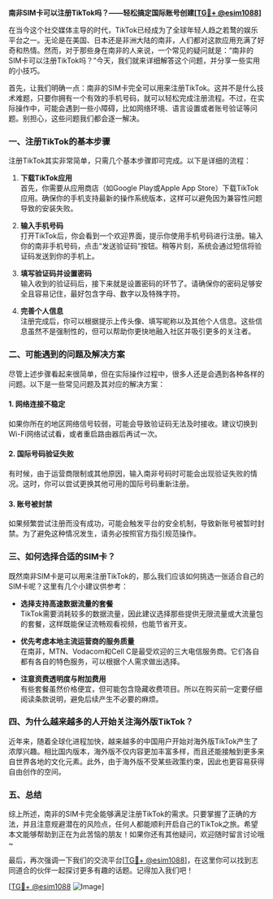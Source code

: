 **南非SIM卡可以注册TikTok吗？——轻松搞定国际账号创建[[TG💪+ @esim1088](https://t.me/s/esim1088)]**

在当今这个社交媒体主导的时代，TikTok已经成为了全球年轻人趋之若鹜的娱乐平台之一。无论是在美国、日本还是非洲大陆的南非，人们都对这款应用充满了好奇和热情。然而，对于那些身在南非的人来说，一个常见的疑问就是：“南非的SIM卡可以注册TikTok吗？”今天，我们就来详细解答这个问题，并分享一些实用的小技巧。

首先，让我们明确一点：南非的SIM卡完全可以用来注册TikTok。这并不是什么技术难题，只要你拥有一个有效的手机号码，就可以轻松完成注册流程。不过，在实际操作中，可能会遇到一些小障碍，比如网络环境、语言设置或者账号验证等问题。别担心，这些问题我们都会逐一解决。

### 一、注册TikTok的基本步骤

注册TikTok其实非常简单，只需几个基本步骤即可完成。以下是详细的流程：

1. **下载TikTok应用**  
   首先，你需要从应用商店（如Google Play或Apple App Store）下载TikTok应用。确保你的手机支持最新的操作系统版本，这样可以避免因为兼容性问题导致的安装失败。

2. **输入手机号码**  
   打开TikTok后，你会看到一个欢迎界面，提示你使用手机号码进行注册。输入你的南非手机号码，点击“发送验证码”按钮。稍等片刻，系统会通过短信将验证码发送到你的手机上。

3. **填写验证码并设置密码**  
   输入收到的验证码后，接下来就是设置密码的环节了。请确保你的密码足够安全且容易记住，最好包含字母、数字以及特殊字符。

4. **完善个人信息**  
   注册完成后，你可以根据提示上传头像、填写昵称以及其他个人信息。这些信息虽然不是强制性的，但可以帮助你更快地融入社区并吸引更多的关注者。

### 二、可能遇到的问题及解决方案

尽管上述步骤看起来很简单，但在实际操作过程中，很多人还是会遇到各种各样的问题。以下是一些常见问题及其对应的解决方案：

#### 1. 网络连接不稳定  
如果你所在的地区网络信号较弱，可能会导致验证码无法及时接收。建议切换到Wi-Fi网络试试看，或者重启路由器后再试一次。

#### 2. 国际号码验证失败  
有时候，由于运营商限制或其他原因，输入南非号码时可能会出现验证失败的情况。这时，你可以尝试更换其他可用的国际号码重新注册。

#### 3. 账号被封禁  
如果频繁尝试注册而没有成功，可能会触发平台的安全机制，导致新账号被暂时封禁。为了避免这种情况发生，请务必按照官方指引规范操作。

### 三、如何选择合适的SIM卡？

既然南非SIM卡是可以用来注册TikTok的，那么我们应该如何挑选一张适合自己的SIM卡呢？这里有几个小建议供参考：

- **选择支持高速数据流量的套餐**  
  TikTok需要消耗较多的数据流量，因此建议选择那些提供无限流量或大流量包的套餐，这样既能保证流畅观看视频，也能节省开支。

- **优先考虑本地主流运营商的服务质量**  
  在南非，MTN、Vodacom和Cell C是最受欢迎的三大电信服务商。它们各自都有各自的特色服务，可以根据个人需求做出选择。

- **注意资费透明度与附加费用**  
  有些套餐虽然价格便宜，但可能包含隐藏收费项目。所以在购买前一定要仔细阅读条款说明，避免后续产生不必要的麻烦。

### 四、为什么越来越多的人开始关注海外版TikTok？

近年来，随着全球化进程加快，越来越多的中国用户开始对海外版TikTok产生了浓厚兴趣。相比国内版本，海外版不仅内容更加丰富多样，而且还能接触到更多来自世界各地的文化元素。此外，由于海外版不受某些政策约束，因此也更容易获得自由创作的空间。

### 五、总结

综上所述，南非的SIM卡完全能够满足注册TikTok的需求。只要掌握了正确的方法，并且注意规避潜在的风险点，任何人都能顺利开启自己的TikTok之旅。希望本文能够帮助到正在为此苦恼的朋友！如果你还有其他疑问，欢迎随时留言讨论哦~

最后，再次强调一下我们的交流平台[[TG💪+ @esim1088](https://t.me/s/esim1088)]，在这里你可以找到志同道合的伙伴一起探讨更多有趣的话题。记得加入我们吧！

[[TG💪+ @esim1088](https://t.me/s/esim1088) ![Image](https://i.postimg.cc/4NQfJmqS/Snipaste-2025-05-13-00-14-12.png)]